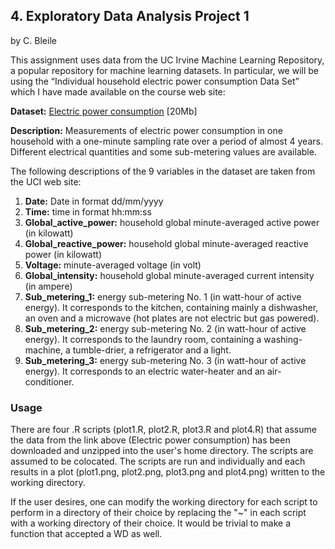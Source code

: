 ## 4. Exploratory Data Analysis Project 1

by C. Bleile

This assignment uses data from the UC Irvine Machine Learning Repository, a popular repository for machine learning datasets. In particular, we will be using the “Individual household electric power consumption Data Set” which I have made available on the course web site:

**Dataset:**
[Electric power consumption](https://d396qusza40orc.cloudfront.net/exdata%2Fdata%2Fhousehold_power_consumption.zip) [20Mb]

**Description:** Measurements of electric power consumption in one household with a one-minute sampling rate over a period of almost 4 years. Different electrical quantities and some sub-metering values are available.

The following descriptions of the 9 variables in the dataset are taken from the UCI web site:

1. **Date:** Date in format dd/mm/yyyy
1. **Time:** time in format hh:mm:ss
1. **Global_active_power:** household global minute-averaged active power (in kilowatt)
1. **Global_reactive_power:** household global minute-averaged reactive power (in kilowatt)
1. **Voltage:** minute-averaged voltage (in volt)
1. **Global_intensity:** household global minute-averaged current intensity (in ampere)
1. **Sub_metering_1:** energy sub-metering No. 1 (in watt-hour of active energy). It corresponds to the kitchen, containing mainly a dishwasher, an oven and a microwave (hot plates are not electric but gas powered).
1. **Sub_metering_2:** energy sub-metering No. 2 (in watt-hour of active energy). It corresponds to the laundry room, containing a washing-machine, a tumble-drier, a refrigerator and a light.
1. **Sub_metering_3:** energy sub-metering No. 3 (in watt-hour of active energy). It corresponds to an electric water-heater and an air-conditioner.

### Usage

There are four .R scripts (plot1.R, plot2.R, plot3.R and plot4.R) that assume the data from the link above (Electric power consumption) has been downloaded and unzipped into the user's home directory.  The scripts are assumed to be colocated.  The scripts are run and individually and each results in a plot (plot1.png, plot2.png, plot3.png and plot4.png) written to the working directory.  

If the user desires, one can modify the working directory for each script to perform in a directory of their choice by replacing the "~" in each script with a working directory of their choice.  It would be trivial to make a function that accepted a WD as well.
